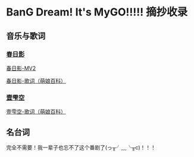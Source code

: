 
# BanG Dream! It's MyGO!!!!!  摘抄收录

## 音乐与歌词

### [春日影](https://www.bilibili.com/video/BV1Ex4y1z7FU "为什么要演奏春日影？！！")

[春日影-MV2](https://www.bilibili.com/bangumi/play/ep1185679?p=1&from_spmid=666.25.episode.0)

[春日影-歌词（萌娘百科）](https://mzh.moegirl.org.cn/%E6%98%A5%E6%97%A5%E5%BD%B1)  


### [壹雫空](https://www.bilibili.com/bangumi/play/ep1185676?p=1)

[壹雫空-歌词（萌娘百科）](https://mzh.moegirl.org.cn/%E5%A3%B9%E9%9B%AB%E7%A9%BA)

## 名台词

完全不需要！我一辈子也忘不了这个番剧了(っ╥╯﹏╰╥c)！！！
